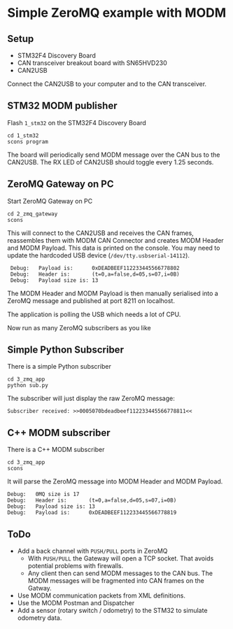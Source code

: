 # Simple ZeroMQ example with MODM

## Setup

 * STM32F4 Discovery Board
 * CAN transceiver breakout board with SN65HVD230
 * CAN2USB

Connect the CAN2USB to your computer and to the CAN transceiver.

## STM32 MODM publisher

Flash `1_stm32` on the STM32F4 Discovery Board

    cd 1_stm32
    scons program

The board will periodically send MODM message over the CAN bus to the CAN2USB. The RX LED of CAN2USB should toggle every 1.25 seconds.

## ZeroMQ Gateway on PC

Start ZeroMQ Gateway on PC

    cd 2_zmq_gateway
    scons

This will connect to the CAN2USB and receives the CAN frames, reassembles them with MODM CAN Connector and creates MODM Header and MODM Payload. This data is printed on the console. You may need to update the hardcoded USB device (`/dev/tty.usbserial-14112`).

     Debug:   Payload is:      0xDEADBEEF112233445566778802
     Debug:   Header is:       (t=0,a=false,d=05,s=07,i=0B)
     Debug:   Payload size is: 13

The MODM Header and MODM Payload is then manually serialised into a ZeroMQ message and published at port 8211 on localhost.

The application is polling the USB which needs a lot of CPU.

Now run as many ZeroMQ subscribers as you like

## Simple Python Subscriber

There is a simple Python subscriber

    cd 3_zmq_app
    python sub.py

The subscriber will just display the raw ZeroMQ message:

    Subscriber received: >>0005070bdeadbeef112233445566778811<<

## C++ MODM subscriber

There is a C++ MODM subscriber

	cd 3_zmq_app
	scons

It will parse the ZeroMQ message into MODM Header and MODM Payload.

    Debug:   0MQ size is 17
    Debug:   Header is:       (t=0,a=false,d=05,s=07,i=0B)
    Debug:   Payload size is: 13
    Debug:   Payload is:      0xDEADBEEF112233445566778819

## ToDo

* Add a back channel with `PUSH/PULL` ports in ZeroMQ
  * With `PUSH/PULL` the Gateway will open a TCP socket. That avoids potential problems with firewalls.
  * Any client then can send MODM messages to the CAN bus. The MODM messages will be fragmented into CAN frames on the Gatway.
* Use MODM communication packets from XML definitions.
* Use the MODM Postman and Dispatcher
* Add a sensor (rotary switch / odometry) to the STM32 to simulate odometry data.
